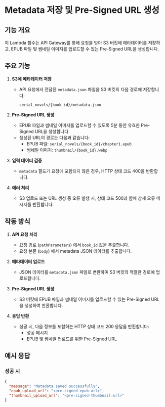 # Metadata 저장 및 Pre-Signed URL 생성

## 기능 개요

이 Lambda 함수는 API Gateway를 통해 요청을 받아 S3 버킷에 메타데이터를 저장하고, EPUB 파일 및 썸네일 이미지를 업로드할 수 있는 Pre-Signed URL을 생성합니다.

## 주요 기능

1. **S3에 메타데이터 저장**
    * API 요청에서 전달된 `metadata.json` 파일을 S3 버킷의 다음 경로에 저장합니다:

      ```
      serial_novels/{book_id}/metadata.json
      ```

2. **Pre-Signed URL 생성**
    * EPUB 파일과 썸네일 이미지를 업로드할 수 있도록 5분 동안 유효한 Pre-Signed URL을 생성합니다.
    * 생성된 URL의 경로는 다음과 같습니다:
        * EPUB 파일: `serial_novels/{book_id}/chapter1.epub`
        * 썸네일 이미지: `thumbnail/{book_id}.webp`

3. **입력 데이터 검증**
    * `metadata` 필드가 요청에 포함되지 않은 경우, HTTP 상태 코드 400을 반환합니다.

4. **에러 처리**
    * S3 업로드 또는 URL 생성 중 오류 발생 시, 상태 코드 500과 함께 상세 오류 메시지를 반환합니다.

## 작동 방식

1. **API 요청 처리**
    * 요청 경로 (`pathParameters`) 에서 `book_id` 값을 추출합니다.
    * 요청 본문 (`body`) 에서 metadata JSON 데이터를 추출합니다.

2. **메타데이터 업로드**
    * JSON 데이터를 `metadata.json` 파일로 변환하여 S3 버킷의 적절한 경로에 업로드합니다.

3. **Pre-Signed URL 생성**
    * S3 버킷에 EPUB 파일과 썸네일 이미지를 업로드할 수 있는 Pre-Signed URL을 생성하여 반환합니다.

4. **응답 반환**
    * 성공 시, 다음 정보를 포함하는 HTTP 상태 코드 200 응답을 반환합니다:
        * 성공 메시지
        * EPUB 및 썸네일 업로드를 위한 Pre-Signed URL

## 예시 응답

### 성공 시

```json
{
  "message": "Metadata saved successfully",
  "epub_upload_url": "<pre-signed-epub-url>",
  "thumbnail_upload_url": "<pre-signed-thumbnail-url>"
}